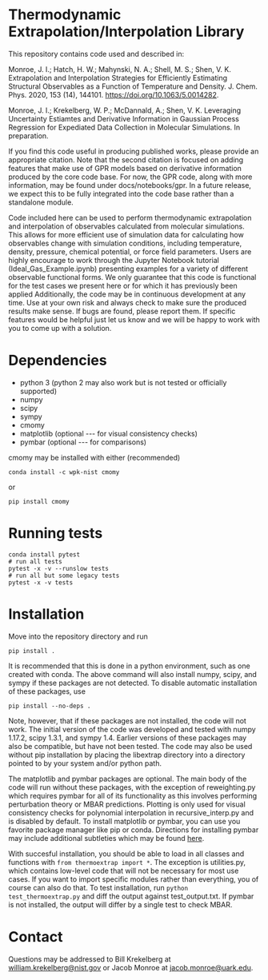 # Thermodynamic Extrapolation/Interpolation Library
This repository contains code used and described in:

Monroe, J. I.; Hatch, H. W.; Mahynski, N. A.; Shell, M. S.; Shen, V. K. Extrapolation and Interpolation Strategies for Efficiently Estimating Structural Observables as a Function of Temperature and Density. J. Chem. Phys. 2020, 153 (14), 144101. https://doi.org/10.1063/5.0014282.

Monroe, J. I.; Krekelberg, W. P.; McDannald, A.; Shen, V. K. Leveraging Uncertainty Estiamtes and Derivative Information in Gaussian Process Regression for Expediated Data Collection in Molecular Simulations. In preparation.

If you find this code useful in producing published works, please provide an appropriate citation.
Note that the second citation is focused on adding features that make use of GPR models based on derivative information produced by the core code base.
For now, the GPR code, along with more information, may be found under docs/notebooks/gpr.
In a future release, we expect this to be fully integrated into the code base rather than a standalone module.

Code included here can be used to perform thermodynamic extrapolation and interpolation of observables calculated from molecular simulations.
This allows for more efficient use of simulation data for calculating how observables change with simulation conditions, including temperature, density, pressure, chemical potential, or force field parameters.
Users are highly encourage to work through the Jupyter Notebook tutorial (Ideal_Gas_Example.ipynb) presenting examples for a variety of different observable functional forms.
We only guarantee that this code is functional for the test cases we present here or for which it has previously been applied
Additionally, the code may be in continuous development at any time.
Use at your own risk and always check to make sure the produced results make sense.
If bugs are found, please report them.
If specific features would be helpful just let us know and we will be happy to work with you to come up with a solution.

# Dependencies
- python 3 (python 2 may also work but is not tested or officially supported)
- numpy
- scipy
- sympy
- cmomy
- matplotlib (optional --- for visual consistency checks)
- pymbar (optional --- for comparisons)

cmomy may be installed with either (recommended)
```
conda install -c wpk-nist cmomy
```
or
```
pip install cmomy
```

# Running tests
```
conda install pytest
# run all tests
pytest -x -v --runslow tests
# run all but some legacy tests
pytest -x -v tests
```



# Installation
Move into the repository directory and run
```
pip install .
```
It is recommended that this is done in a python environment, such as one created with conda.
The above command will also install numpy, scipy, and sympy if these packages are not detected.
To disable automatic installation of these packages, use
```
pip install --no-deps .
```
Note, however, that if these packages are not installed, the code will not work.
The initial version of the code was developed and tested with numpy 1.17.2, scipy 1.3.1, and sympy 1.4.
Earlier versions of these packages may also be compatible, but have not been tested.
The code may also be used without pip installation by placing the libextrap directory into a directory pointed to by your system and/or python path.

The matplotlib and pymbar packages are optional.
The main body of the code will run without these packages, with the exception of reweighting.py which requires pymbar for all of its functionality as this involves performing perturbation theory or MBAR predictions.
Plotting is only used for visual consistency checks for polynomial interpolation in recursive_interp.py and is disabled by default.
To install matplotlib or pymbar, you can use you favorite package manager like pip or conda.
Directions for installing pymbar may include additional subtleties which may be found [here](https://pymbar.readthedocs.io/en/master/getting_started.html#installing-pymbar).

With succesful installation, you should be able to load in all classes and functions with `from thermoextrap import *`.
The exception is utilities.py, which contains low-level code that will not be necessary for most use cases.
If you want to import specific modules rather than everything, you of course can also do that.
To test installation, run `python test_thermoextrap.py` and diff the output against test_output.txt.
If pymbar is not installed, the output will differ by a single test to check MBAR.

# Contact
Questions may be addressed to Bill Krekelberg at william.krekelberg@nist.gov or Jacob Monroe at jacob.monroe@uark.edu.
